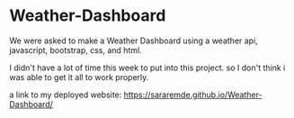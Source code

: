 # Weather-Dashboard

We were asked to make a Weather Dashboard using a weather api, javascript, bootstrap, css, and html.

I didn't have a lot of time this week to put into this project. so I don't think i was able to get it all to work properly.

a link to my deployed website: https://sararemde.github.io/Weather-Dashboard/
